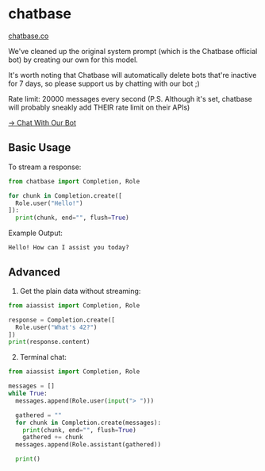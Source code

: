# chatbase
[chatbase.co](https://chatbase.co/)

We've cleaned up the original system prompt (which is the Chatbase official bot) by creating our own for this model.

It's worth noting that Chatbase will automatically delete bots that're inactive for 7 days, so please support us by chatting with our bot ;)

Rate limit: 20000 messages every second (P.S. Although it's set, chatbase will probably sneakly add THEIR rate limit on their APIs)

[→ Chat With Our Bot](https://www.chatbase.co/chatbot-iframe/0nmlH49YOz2t8e7urE9QA)

## Basic Usage
To stream a response:
```python
from chatbase import Completion, Role

for chunk in Completion.create([
  Role.user("Hello!")
]):
  print(chunk, end="", flush=True)
```

Example Output:
```
Hello! How can I assist you today?
```

## Advanced
1. Get the plain data without streaming:

```python
from aiassist import Completion, Role

response = Completion.create([
  Role.user("What's 42?")
])
print(response.content)
```

2. Terminal chat:
```python
from aiassist import Completion, Role

messages = []
while True:
  messages.append(Role.user(input("> ")))

  gathered = ""
  for chunk in Completion.create(messages):
    print(chunk, end="", flush=True)
    gathered += chunk
  messages.append(Role.assistant(gathered))

  print()
```
